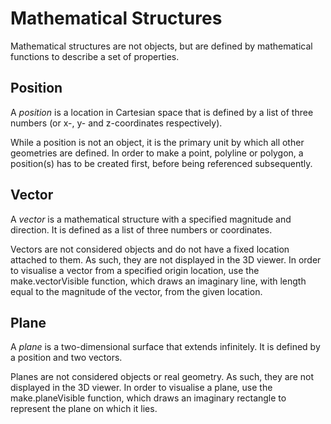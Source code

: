 # Mathematical Structures

Mathematical structures are not objects, but are defined by mathematical functions to describe a set of properties.

## Position

A _position_ is a location in Cartesian space that is defined by a list of three numbers (or x-, y- and z-coordinates respectively). 

While a position is not an object, it is the primary unit by which all other geometries are defined. In order to make a point, polyline or polygon, a position(s) has to be created first, before being referenced subsequently. 

## Vector

A _vector_ is a mathematical structure with a specified magnitude and direction. It is defined as a list of three numbers or coordinates.

Vectors are not considered objects and do not have a fixed location attached to them. As such, they are not displayed in the 3D viewer. In order to visualise a vector from a specified origin location, use the make.vectorVisible function, which draws an imaginary line, with length equal to the magnitude of the vector, from the given location.

## Plane

A _plane_ is a two-dimensional surface that extends infinitely. It is defined by a position and two vectors.

Planes are not considered objects or real geometry. As such, they are not displayed in the 3D viewer. In order to visualise a plane, use the make.planeVisible function, which draws an imaginary rectangle to represent the plane on which it lies. 